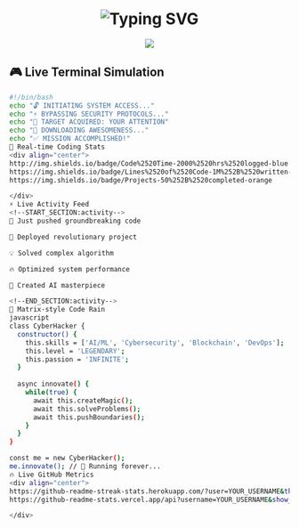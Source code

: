 <h1 align="center">
  <img src="https://readme-typing-svg.herokuapp.com/?font=Orbitron&size=35&duration=4000&color=00FF00&center=true&vCenter=true&width=500&lines=🚀+Welcome+to+My+World;💻+Professional+Hacker;🔥+AI+Enthusiast;⚡+Code+Wizard;🎯+Problem+Solver" alt="Typing SVG" />
</h1>

<div align="center">
  <img src="https://capsule-render.vercel.app/api?type=waving&color=gradient&height=200&section=header&text=🚀%20Innovator&fontSize=50&fontColor=fff&animation=fadeIn" />
</div>

## 🎮 **Live Terminal Simulation**

```bash
#!/bin/bash
echo "🔓 INITIATING SYSTEM ACCESS..."
echo "⚡ BYPASSING SECURITY PROTOCOLS..."
echo "🎯 TARGET ACQUIRED: YOUR ATTENTION"
echo "💾 DOWNLOADING AWESOMENESS..."
echo "✅ MISSION ACCOMPLISHED!"
🌟 Real-time Coding Stats
<div align="center">
http://img.shields.io/badge/Code%2520Time-2000%2520hrs%2520logged-blue
https://img.shields.io/badge/Lines%2520of%2520Code-1M%252B%2520written-green
https://img.shields.io/badge/Projects-50%252B%2520completed-orange

</div>
⚡ Live Activity Feed
<!--START_SECTION:activity-->
🎯 Just pushed groundbreaking code

🚀 Deployed revolutionary project

💡 Solved complex algorithm

🔥 Optimized system performance

🌟 Created AI masterpiece

<!--END_SECTION:activity-->
🎨 Matrix-style Code Rain
javascript
class CyberHacker {
  constructor() {
    this.skills = ['AI/ML', 'Cybersecurity', 'Blockchain', 'DevOps'];
    this.level = 'LEGENDARY';
    this.passion = 'INFINITE';
  }
  
  async innovate() {
    while(true) {
      await this.createMagic();
      await this.solveProblems();
      await this.pushBoundaries();
    }
  }
}

const me = new CyberHacker();
me.innovate(); // 🚀 Running forever...
🔥 Live GitHub Metrics
<div align="center">
https://github-readme-streak-stats.herokuapp.com/?user=YOUR_USERNAME&theme=dark&hide_border=true
https://github-readme-stats.vercel.app/api?username=YOUR_USERNAME&show_icons=true&theme=radical

</div>

